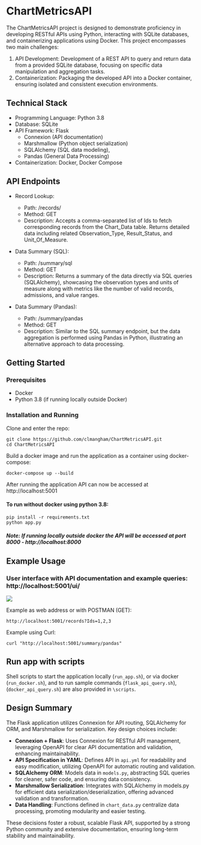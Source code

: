 # ChartMetricsAPI

The ChartMetricsAPI project is designed to demonstrate proficiency in developing RESTful APIs using Python, interacting with SQLite databases, and containerizing applications using Docker. This project encompasses two main challenges:

1. API Development: Development of a REST API to query and return data from a provided SQLite database, focusing on specific data manipulation and aggregation tasks.
2. Containerization: Packaging the developed API into a Docker container, ensuring isolated and consistent execution environments.

## Technical Stack

- Programming Language: Python 3.8
- Database: SQLite
- API Framework: Flask
    - Connexion (API documentation)
    - Marshmallow (Python object serialization)
    - SQLAlchemy (SQL data modeling),
    - Pandas (General Data Processing)
- Containerization: Docker, Docker Compose

## API Endpoints

- Record Lookup:
    - Path: /records/
    - Method: GET
    - Description: Accepts a comma-separated list of Ids to fetch corresponding records from the Chart_Data table. Returns detailed data including related Observation_Type, Result_Status, and Unit_Of_Measure.

- Data Summary (SQL):
    - Path: /summary/sql
    - Method: GET
    - Description: Returns a summary of the data directly via SQL queries (SQLAlchemy), showcasing the observation types and units of measure along with metrics like the number of valid records, admissions, and value ranges.

- Data Summary (Pandas):
    - Path: /summary/pandas
    - Method: GET
    - Description: Similar to the SQL summary endpoint, but the data aggregation is performed using Pandas in Python, illustrating an alternative approach to data processing.

## Getting Started

### Prerequisites

- Docker
- Python 3.8 (if running locally outside Docker)

### Installation and Running

Clone and enter the repo:
```
git clone https://github.com/clmangham/ChartMetricsAPI.git
cd ChartMetricsAPI
```

Build a docker image and run the application as a container using docker-compose:
```
docker-compose up --build
```

After running the application API can now be accessed at http://localhost:5001

#### To run without docker using python 3.8:

```
pip install -r requirements.txt
python app.py
```

####  *Note: If running locally outside docker the API will be accessed at port 8000 - http://localhost:8000*

## Example Usage

### User interface with API documentation and example queries: http://localhost:5001/ui/

![](assets/swagger_ui.gif)

Example as web address or with POSTMAN (GET):

```
http://localhost:5001/records?Ids=1,2,3
```

Example using Curl:
```
curl "http://localhost:5001/summary/pandas"
```

## Run app with scripts
Shell scripts to start the application locally (`run_app.sh`), or via docker (`run_docker.sh`), and to run sample commands (`flask_api_query.sh`), (`docker_api_query.sh`) are also provided in `\scripts`.

## Design Summary

The Flask application utilizes Connexion for API routing, SQLAlchemy for ORM, and Marshmallow for serialization. Key design choices include:

- **Connexion + Flask**: Uses Connexion for RESTful API management, leveraging OpenAPI for clear API documentation and validation, enhancing maintainability.
- **API Specification in YAML**: Defines API in `api.yml` for readability and easy modification, utilizing OpenAPI for automatic routing and validation.
- **SQLAlchemy ORM**: Models data in `models.py`, abstracting SQL queries for cleaner, safer code, and ensuring data consistency.
- **Marshmallow Serialization**: Integrates with SQLAlchemy in models.py for efficient data serialization/deserialization, offering advanced validation and transformation.
- **Data Handling**: Functions defined in `chart_data.py` centralize data processing, promoting modularity and easier testing.

These decisions foster a robust, scalable Flask API, supported by a strong Python community and extensive documentation, ensuring long-term stability and maintainability.